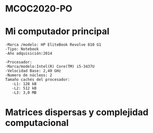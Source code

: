 # MCOC2020-PO
# Mi computador principal
    -Marca /modelo: HP EliteBook Revolve 810 G1
    -Tipo: Notebook
    -Año adquisición:2014

    -Procesador:
    -Marca/modelo:Intel(R) Core(TM) i5-3437U
    -Velocidad Base: 2,40 GHz
    -Numero de núcleos: 2
    Tamaño cachés del procesador: 
       -L1: 128 kB
       -L2: 512 kB
       -L3: 3,0 MB
# Matrices dispersas y complejidad computacional
     

